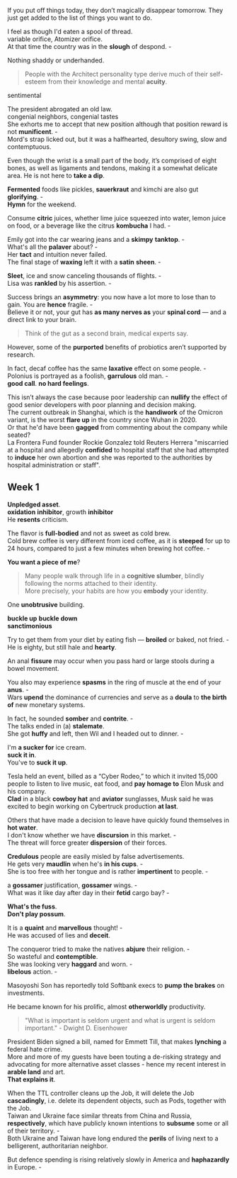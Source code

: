 
If you put off things today, they don’t magically disappear tomorrow. They just get added to the list of things you want to do.  


I feel as though I'd eaten a spool of thread.  
variable orifice, Atomizer orifice.  
At that time the country was in the **slough** of despond. -  


Nothing shaddy or underhanded.  

> People with the Architect personality type derive much of their self-esteem from their knowledge and mental **acuity**.

sentimental

The president abrogated an old law.  
congenial neighbors, congenial tastes  
She exhorts me to accept that new position although that position reward is not **munificent**. -  
Mord's strap licked out, but it was a halfhearted, desultory swing, slow and contemptuous.  


Even though the wrist is a small part of the body, it’s comprised of eight bones, as well as ligaments and tendons, making it a somewhat delicate area. 
He is not here to **take a dip**. 

**Fermented** foods like pickles, **sauerkraut** and kimchi are also gut **glorifying**. -  
**Hymn** for the weekend. 

Consume **citric** juices, whether lime juice squeezed into water, lemon juice on food, or a beverage like the citrus **kombucha** I had. -  

Emily got into the car wearing jeans and a **skimpy** **tanktop**. -  
What's all the **palaver** about? -  
Her **tact** and intuition never failed.  
The final stage of **waxing** left it with a **satin** **sheen**. -  

**Sleet**, ice and snow canceling thousands of flights. -  
Lisa was **rankled** by his assertion. -  

Success brings an **asymmetry**: you now have a lot more to lose than to gain. You are **hence** fragile. -  
Believe it or not, your gut has **as many nerves as** your **spinal cord** — and a direct link to your brain.  
> Think of the gut as a second brain, medical experts say.  

However, some of the **purported** benefits of probiotics aren’t supported by research.  

In fact, decaf coffee has the same **laxative** effect on some people. -  
Polonius is portrayed as a foolish, **garrulous** old man. -  
**good call**. 
**no hard feelings**.  

This isn’t always the case because poor leadership can **nullify** the effect of good senior developers with poor planning and decision making.  
The current outbreak in Shanghai, which is the **handiwork** of the Omicron variant, is the worst **flare up** in the country since Wuhan in 2020.   
Or that he'd have been **gagged** from commenting about the company while seated?  
La Frontera Fund founder Rockie Gonzalez told Reuters Herrera "miscarried at a hospital and allegedly **confided** to hospital staff that she had attempted to **induce** her own abortion and she was reported to the authorities by hospital administration or staff".  

## Week 1 

**Unpledged asset**.  
**oxidation** **inhibitor**, growth **inhibitor**  
He **resents** criticism.  

The flavor is **full-bodied** and not as sweet as cold brew.  
Cold brew coffee is very different from iced coffee, as it is **steeped** for up to 24 hours, compared to just a few minutes when brewing hot coffee. -  

**You want a piece of me**? 

> Many people walk through life in a **cognitive slumber**, blindly following the norms attached to their identity.  
> More precisely, your habits are how you **embody** your identity.  

One **unobtrusive** building.  

**buckle up**
**buckle down**  
**sanctimonious**  

Try to get them from your diet by eating fish — **broiled** or baked, not fried. -  
He is eighty, but still hale and **hearty**.  

An anal **fissure** may occur when you pass hard or large stools during a bowel movement.  

You also may experience **spasms** in the ring of muscle at the end of your **anus**. -  
Wars **upend** the dominance of currencies and serve as a **doula** to **the birth of** new monetary systems.  

In fact, he sounded **somber** and **contrite**. -  
The talks ended in (a) **stalemate**.  
She got **huffy** and left, then Wil and I headed out to dinner. -  


I'm **a sucker for** ice cream.  
**suck it in**.  
You've to **suck it up**.  

Tesla held an event, billed as a “Cyber Rodeo,” to which it invited 15,000 people to listen to live music, eat food, and **pay homage to** Elon Musk and his company.  
**Clad** in a black **cowboy hat** and **aviator** sunglasses, Musk said he was excited to begin working on Cybertruck production **at last**.  

Others that have made a decision to leave have quickly found themselves in **hot water**.  
I don't know whether we have **discursion** in this market. -  
The threat will force greater **dispersion** of their forces.  

**Credulous** people are easily misled by false advertisements.  
He gets very **maudlin** when he's **in his cups**. -  
She is too free with her tongue and is rather **impertinent** to people. -  

a **gossamer** justification, **gossamer** wings. -  
What was it like day after day in their **fetid** cargo bay? -  

**What's the fuss**.  
**Don't play possum**.  

It is a **quaint** and **marvellous** thought! -  
He was accused of lies and **deceit**.  

The conqueror tried to make the natives **abjure** their religion. -  
So wasteful and **contemptible**.  
She was looking very **haggard** and worn. -  
**libelous** action. -  

Masoyoshi Son has reportedly told Softbank execs to **pump the brakes** on investments.  

He became known for his prolific, almost **otherworldly** productivity.  
> "What is important is seldom urgent and what is urgent is seldom important." - Dwight D. Eisenhower

President Biden signed a bill, named for Emmett Till, that makes **lynching** a federal hate crime.  
More and more of my guests have been touting a de-risking strategy and advocating for more alternative asset classes - hence my recent interest in **arable land** and art.  
**That explains it**.  

When the TTL controller cleans up the Job, it will delete the Job **cascadingly**, i.e. delete its dependent objects, such as Pods, together with the Job.  
Taiwan and Ukraine face similar threats from China and Russia, **respectively**, which have publicly known intentions to **subsume** some or all of their territory. -  
Both Ukraine and Taiwan have long endured the **perils** of living next to a belligerent, authoritarian neighbor.  

But defence spending is rising relatively slowly in America and **haphazardly** in Europe. -  

